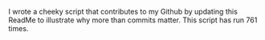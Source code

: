I wrote a cheeky script that contributes to my Github by updating this ReadMe to illustrate why more than commits matter. This script has run 761 times.